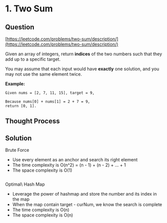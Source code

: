 # 1. Two Sum

## Question

[https://leetcode.com/problems/two-sum/description/](https://leetcode.com/problems/two-sum/description/)

Given an array of integers, return **indices** of the two numbers such that they add up to a specific target.

You may assume that each input would have **exactly** one solution, and you may not use the same element twice.

**Example:**

```text
Given nums = [2, 7, 11, 15], target = 9,

Because nums[0] + nums[1] = 2 + 7 = 9,
return [0, 1].
```

## Thought Process



## Solution

Brute Force 
- Use every element as an anchor and search its right element
- The time complexity is O\(n^2\) = \(n - 1\) + \(n - 2\) + ... + 1
- The space complexity is O\(1\)


```python

```

Optimal\ Hash Map
- Leverage the power of hashmap and store the number and its index in the map
- When the map contain target - curNum, we know the search is complete
- The time complexity is O\(n\)
- The space complexity is O\(n\)

```python

```
